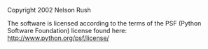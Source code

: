 Copyright 2002 Nelson Rush

The software is licensed according to the terms of the PSF (Python Software Foundation) license found here: http://www.python.org/psf/license/